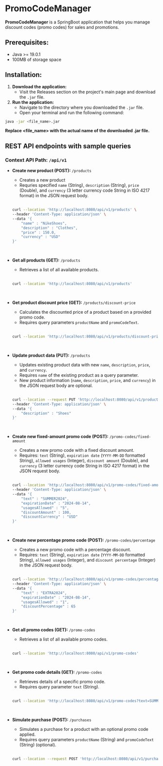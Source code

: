 # PromoCodeManager

**PromoCodeManager** is a SpringBoot application that helps you manage discount codes (promo codes) for sales and promotions.

## **Prerequisites:**

* Java >= 19.0.1
* 100MB of storage space

## **Installation:**

1. **Download the application:**
    * Visit the Releases section on the project's main page and download the `.jar` file.
2. **Run the application:**
    * Navigate to the directory where you downloaded the `.jar` file.
    * Open your terminal and run the following command:

```bash
java -jar <file_name>.jar
```

**Replace <file_name> with the actual name of the downloaded .jar file.**

## REST API endpoints with sample queries

### **Context API Path:** `/api/v1`

* **Create new product (POST):** `/products`
    * Creates a new product
    * Requries specified `name` (String), `description` (String), `price` (Double), and `currency` (3 letter currency code String in ISO 4217 format) in the JSON request body.<br><br>

    ```bash
    curl --location 'http://localhost:8080/api/v1/products' \
    --header 'Content-Type: application/json' \
    --data '{
        "name" : "NikeShoes",
        "description" : "Clothes",
        "price" : 150.0,
        "currency" : "USD"
    }'
    ```
<br>

* **Get all products (GET):** `/products`
    * Retrieves a list of all available products.<br><br>

    ```bash
    curl --location 'http://localhost:8080/api/v1/products'
    ```
<br>

* **Get product discount price (GET):** `/products/discount-price`
    * Calculates the discounted price of a product based on a provided promo code.
    * Requires query parameters `productName` and `promoCodeText`.<br><br>

    ```bash
    curl --location 'http://localhost:8080/api/v1/products/discount-price?productName=NikeShoes&promoCodeText=SUMMER2024'
    ```
<br>

* **Update product data (PUT):** `/products`
    * Updates existing product data with new `name`, `description`, `price`, and `currency`.
    * Requires `name` of the existing product as a query parameter.
    * New product information (`name`, `description`, `price`, and `currency`) in the JSON request body are optional.<br><br>

    ```bash
    curl --location --request PUT 'http://localhost:8080/api/v1/products?name=NikeShoes' \
    --header 'Content-Type: application/json' \
    --data '{
        "description" : "Shoes"
    }'
    ```
<br>

* **Create new fixed-amount promo code (POST):** `/promo-codes/fixed-amount`
    * Creates a new promo code with a fixed discount amount.
    * Requires: `text` (String), `expiration date` (`YYYY-MM-DD` formatted String), `allowed usages` (Integer), `discount amount` (Double), and `currency` (3 letter currency code String in ISO 4217 format) in the JSON request body.<br><br>

    ```bash
    curl --location 'http://localhost:8080/api/v1/promo-codes/fixed-amount' \
    --header 'Content-Type: application/json' \
    --data '{
        "text" : "SUMMER2024",
        "expirationDate" : "2024-08-14",
        "usagesAllowed" : "5",
        "discountAmount" : 100,
        "discountCurrency" : "USD"
    }'
    ```
<br>

* **Create new percentage promo code (POST):** `/promo-codes/percentage`
    * Creates a new promo code with a percentage discount.
    * Requires: `text` (String), `expiration date` (`YYYY-MM-DD` formatted String), `allowed usages` (Integer), and `discount percentage` (Integer) in the JSON request body.<br><br>

    ```bash
    curl --location 'http://localhost:8080/api/v1/promo-codes/percentage' \
    --header 'Content-Type: application/json' \
    --data '{
        "text" : "EXTRA2024",
        "expirationDate" : "2024-08-14",
        "usagesAllowed" : "1",
        "discountPercentage" : 65
    }'
    ```
<br>

* **Get all promo codes (GET):** `/promo-codes`
    * Retrieves a list of all available promo codes.<br><br>

    ```bash
    curl --location 'http://localhost:8080/api/v1/promo-codes'
    ```

<br>

* **Get promo code details (GET):** `/promo-codes`
    * Retrieves details of a specific promo code.
    * Requires query parameter `text` (String).<br><br>      

    ```bash
    curl --location 'http://localhost:8080/api/v1/promo-codes?text=SUMMER2024'
    ```
<br>

* **Simulate purchase (POST):** `/purchases`
    * Simulates a purchase for a product with an optional promo code applied.
    * Requires query parameters `productName` (String) and `promoCodeText` (String) (optional).<br><br>

    ```bash
    curl --location --request POST 'http://localhost:8080/api/v1/purchases?productName=NikeShoes&promoCodeText=SUMMER2024'
    ```
